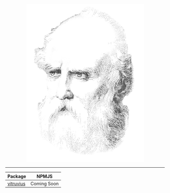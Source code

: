 <p align="center">
<img src="https://raw.githubusercontent.com/antonpichka/vitruvius/main/assets/logo_vitruvius.png" alt="Logo Vitruvius"/>
</p>

--- 

| Package                                                                                                               | NPMJS                                                                                                                                          |
|-----------------------------------------------------------------------------------------------------------------------|------------------------------------------------------------------------------------------------------------------------------------------------|
| [vitruvius](https://github.com/antonpichka/vitruvius/tree/main/vitruvius) | Coming Soon |
